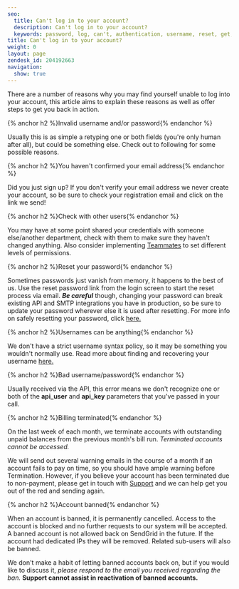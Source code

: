 ```yaml
---
seo:
  title: Can't log in to your account?
  description: Can't log in to your account?
  keywords: password, log, can't, authentication, username, reset, get, failed, user, invalid, account, deactivated, banned, in, terminated, bad username/password, name, won't, 535, 535 Authentication failed&#58; Bad username / password, login, access, denied
title: Can't log in to your account?
weight: 0
layout: page
zendesk_id: 204192663
navigation:
  show: true
---
```


There are a number of reasons why you may find yourself unable to log into your account, this article aims to explain these reasons as well as offer steps to get you back in action.

{% anchor h2 %}Invalid username and/or password{% endanchor %}

Usually this is as simple a retyping one or both fields (you're only human after all), but could be something else. Check out to following for some possible reasons.

{% anchor h2 %}You haven't confirmed your email address{% endanchor %}

Did you just sign up? If you don't verify your email address we never create your account, so be sure to check your registration email and click on the link we send!

{% anchor h2 %}Check with other users{% endanchor %}

You may have at some point shared your credentials with someone else/another department, check with them to make sure they haven't changed anything. Also consider implementing [Teammates]({{root_url}}/User_Guide/Settings/teammates.html) to set different levels of permissions.

{% anchor h2 %}Reset your password{% endanchor %}

Sometimes passwords just vanish from memory, it happens to the best of us. Use the reset password link from the login screen to start the reset process via email. **_Be careful_** though, changing your password can break existing API and SMTP integrations you have in production, so be sure to update your password wherever else it is used after resetting. For more info on safely resetting your password, click [here.](https://sendgrid.com/docs/Classroom/Basics/Account/resetting_your_password_without_breaking_current_integrations.html)

{% anchor h2 %}Usernames can be anything{% endanchor %}

We don't have a strict username syntax policy, so it may be something you wouldn't normally use. Read more about finding and recovering your username [here.](https://sendgrid.com/docs/Classroom/Troubleshooting/Account_Administration/dont_know_your_username.html)

{% anchor h2 %}Bad username/password{% endanchor %}

Usually received via the API, this error means we don't recognize one or both of the **api\_user** and **api\_key** parameters that you've passed in your call.

{% anchor h2 %}Billing terminated{% endanchor %}

On the last week of each month, we terminate accounts with outstanding unpaid balances from the previous month's bill run. _Terminated accounts cannot be accessed._

We will send out several warning emails in the course of a month if an account fails to pay on time, so you should have ample warning before Termination. However, if you believe your account has been terminated due to non-payment, please get in touch with [Support](https://support.sendgrid.com) and we can help get you out of the red and sending again.

{% anchor h2 %}Account banned{% endanchor %}

When an account is banned, it is permanently cancelled. Access to the account is blocked and no further requests to our system will be accepted. A banned account is not allowed back on SendGrid in the future. If the account had dedicated IPs they will be removed. Related sub-users will also be banned.

We don't make a habit of letting banned accounts back on, but if you would like to discuss it, _please respond to the email you received regarding the ban._ **Support cannot assist in reactivation of banned accounts.**
